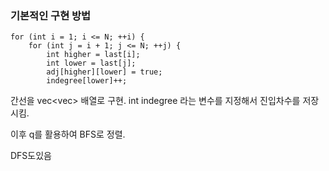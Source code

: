 ### 기본적인 구현 방법 
```
for (int i = 1; i <= N; ++i) {
    for (int j = i + 1; j <= N; ++j) {
        int higher = last[i];
        int lower = last[j];
        adj[higher][lower] = true;
        indegree[lower]++;
```
간선을 vec<vec<bool>> 배열로 구현.
int  indegree 라는 변수를 지정해서 진입차수를 저장시킴.

이후 q를 활용하여 BFS로 정렬.


DFS도있음







